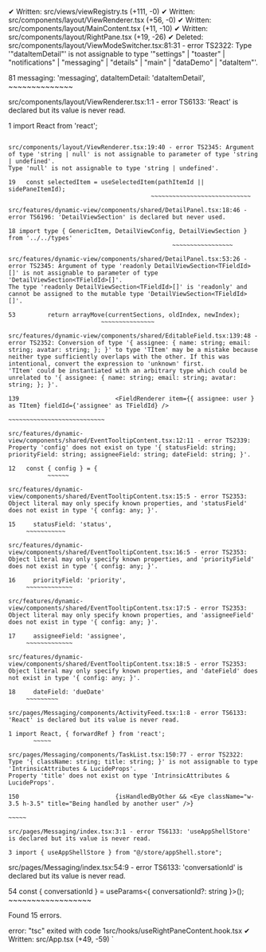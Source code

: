 ✔ Written: src/views/viewRegistry.ts (+111, -0)
✔ Written: src/components/layout/ViewRenderer.tsx (+56, -0)
✔ Written: src/components/layout/MainContent.tsx (+11, -10)
✔ Written: src/components/layout/RightPane.tsx (+19, -26)
✔ Deleted: src/components/layout/ViewModeSwitcher.tsx:81:31 - error TS2322: Type '"dataItemDetail"' is not assignable to type '"settings" | "toaster" | "notifications" | "messaging" | "details" | "main" | "dataDemo" | "dataItem"'.

81       messaging: 'messaging', dataItemDetail: 'dataItemDetail',
                                 ~~~~~~~~~~~~~~

src/components/layout/ViewRenderer.tsx:1:1 - error TS6133: 'React' is declared but its value is never read.

1 import React from 'react';
  ~~~~~~~~~~~~~~~~~~~~~~~~~~

src/components/layout/ViewRenderer.tsx:19:40 - error TS2345: Argument of type 'string | null' is not assignable to parameter of type 'string | undefined'.
  Type 'null' is not assignable to type 'string | undefined'.

19   const selectedItem = useSelectedItem(pathItemId || sidePaneItemId);
                                          ~~~~~~~~~~~~~~~~~~~~~~~~~~~~

src/features/dynamic-view/components/shared/DetailPanel.tsx:18:46 - error TS6196: 'DetailViewSection' is declared but never used.

18 import type { GenericItem, DetailViewConfig, DetailViewSection } from '../../types'
                                                ~~~~~~~~~~~~~~~~~

src/features/dynamic-view/components/shared/DetailPanel.tsx:53:26 - error TS2345: Argument of type 'readonly DetailViewSection<TFieldId>[]' is not assignable to parameter of type 'DetailViewSection<TFieldId>[]'.
  The type 'readonly DetailViewSection<TFieldId>[]' is 'readonly' and cannot be assigned to the mutable type 'DetailViewSection<TFieldId>[]'.

53         return arrayMove(currentSections, oldIndex, newIndex);
                            ~~~~~~~~~~~~~~~

src/features/dynamic-view/components/shared/EditableField.tsx:139:48 - error TS2352: Conversion of type '{ assignee: { name: string; email: string; avatar: string; }; }' to type 'TItem' may be a mistake because neither type sufficiently overlaps with the other. If this was intentional, convert the expression to 'unknown' first.
  'TItem' could be instantiated with an arbitrary type which could be unrelated to '{ assignee: { name: string; email: string; avatar: string; }; }'.

139                           <FieldRenderer item={{ assignee: user } as TItem} fieldId={'assignee' as TFieldId} />
                                                   ~~~~~~~~~~~~~~~~~~~~~~~~~~~

src/features/dynamic-view/components/shared/EventTooltipContent.tsx:12:11 - error TS2339: Property 'config' does not exist on type '{ statusField: string; priorityField: string; assigneeField: string; dateField: string; }'.

12   const { config } = {
             ~~~~~~

src/features/dynamic-view/components/shared/EventTooltipContent.tsx:15:5 - error TS2353: Object literal may only specify known properties, and 'statusField' does not exist in type '{ config: any; }'.

15     statusField: 'status',
       ~~~~~~~~~~~

src/features/dynamic-view/components/shared/EventTooltipContent.tsx:16:5 - error TS2353: Object literal may only specify known properties, and 'priorityField' does not exist in type '{ config: any; }'.

16     priorityField: 'priority',
       ~~~~~~~~~~~~~

src/features/dynamic-view/components/shared/EventTooltipContent.tsx:17:5 - error TS2353: Object literal may only specify known properties, and 'assigneeField' does not exist in type '{ config: any; }'.

17     assigneeField: 'assignee',
       ~~~~~~~~~~~~~

src/features/dynamic-view/components/shared/EventTooltipContent.tsx:18:5 - error TS2353: Object literal may only specify known properties, and 'dateField' does not exist in type '{ config: any; }'.

18     dateField: 'dueDate'
       ~~~~~~~~~

src/pages/Messaging/components/ActivityFeed.tsx:1:8 - error TS6133: 'React' is declared but its value is never read.

1 import React, { forwardRef } from 'react';
         ~~~~~

src/pages/Messaging/components/TaskList.tsx:150:77 - error TS2322: Type '{ className: string; title: string; }' is not assignable to type 'IntrinsicAttributes & LucideProps'.
  Property 'title' does not exist on type 'IntrinsicAttributes & LucideProps'.

150                           {isHandledByOther && <Eye className="w-3.5 h-3.5" title="Being handled by another user" />}
                                                                                ~~~~~

src/pages/Messaging/index.tsx:3:1 - error TS6133: 'useAppShellStore' is declared but its value is never read.

3 import { useAppShellStore } from "@/store/appShell.store";
  ~~~~~~~~~~~~~~~~~~~~~~~~~~~~~~~~~~~~~~~~~~~~~~~~~~~~~~~~~~

src/pages/Messaging/index.tsx:54:9 - error TS6133: 'conversationId' is declared but its value is never read.

54   const { conversationId } = useParams<{ conversationId?: string }>();
           ~~~~~~~~~~~~~~~~~~


Found 15 errors.

error: "tsc" exited with code 1src/hooks/useRightPaneContent.hook.tsx
✔ Written: src/App.tsx (+49, -59)
`
